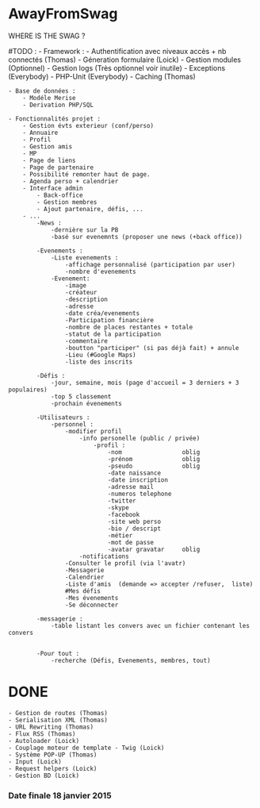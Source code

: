 AwayFromSwag
============

WHERE IS THE SWAG ?

#TODO :
    - Framework :
        - Authentification avec niveaux accès + nb connectés (Thomas) 
        - Géneration formulaire (Loick)
        - Gestion modules (Optionnel)
        - Gestion logs (Très optionnel voir inutile)
        - Exceptions (Everybody)
        - PHP-Unit (Everybody) 
        - Caching (Thomas)


    - Base de données :
        - Modéle Merise
        - Derivation PHP/SQL

    - Fonctionnalités projet :
        - Gestion évts exterieur (conf/perso)
        - Annuaire
        - Profil
        - Gestion amis
        - MP
        - Page de liens
        - Page de partenaire
        - Possibilité remonter haut de page.
        - Agenda perso + calendrier
        - Interface admin
            - Back-office
            - Gestion membres
            - Ajout partenaire, défis, ...
        - ...
            -News :
                -dernière sur la PB
                -basé sur evenemnts (proposer une news (+back office))

            -Evenements :
                -Liste evenements :
                    -affichage personnalisé (participation par user)
                    -nombre d'evenements
                -Evenement:
                    -image
                    -créateur
                    -description
                    -adresse
                    -date créa/evenements
                    -Participation financière
                    -nombre de places restantes + totale
                    -statut de la participation
                    -commentaire
                    -boutton "participer" (si pas déjà fait) + annule
                    -Lieu (#Google Maps)
                    -liste des inscrits

            -Défis :
                -jour, semaine, mois (page d'accueil = 3 derniers + 3 populaires)
                -top 5 classement
                -prochain évenements

            -Utilisateurs :
                -personnel :
                    -modifier profil
                        -info personelle (public / privée)
                            -profil :
                                -nom                 oblig
                                -prénom              oblig
                                -pseudo              oblig
                                -date naissance
                                -date inscription
                                -adresse mail
                                -numeros telephone
                                -twitter
                                -skype
                                -facebook
                                -site web perso
                                -bio / descript
                                -métier
                                -mot de passe
                                -avatar gravatar     oblig
                        -notifications
                    -Consulter le profil (via l'avatr)
                    -Messagerie
                    -Calendrier
                    -Liste d'amis  (demande => accepter /refuser,  liste)
                    #Mes défis
                    -Mes évenements
                    -Se déconnecter

            -messagerie :
                -table listant les convers avec un fichier contenant les convers


            -Pour tout :
                -recherche (Défis, Evenements, membres, tout)


      
# DONE
    - Gestion de routes (Thomas)
    - Serialisation XML (Thomas)
    - URL Rewriting (Thomas)
    - Flux RSS (Thomas)
    - Autoloader (Loick)
    - Couplage moteur de template - Twig (Loick)
    - Système POP-UP (Thomas)
    - Input (Loick)
    - Request helpers (Loick)
    - Gestion BD (Loick)
      
### Date finale 18 janvier 2015 ###
